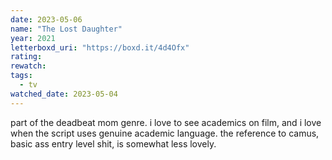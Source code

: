 ```yaml
---
date: 2023-05-06
name: "The Lost Daughter"
year: 2021
letterboxd_uri: "https://boxd.it/4d4Ofx"
rating: 
rewatch: 
tags:
  - tv
watched_date: 2023-05-04
---
```


part of the deadbeat mom genre. i love to see academics on film, and i love when the script uses genuine academic language. the reference to camus, basic ass entry level shit, is somewhat less lovely.
